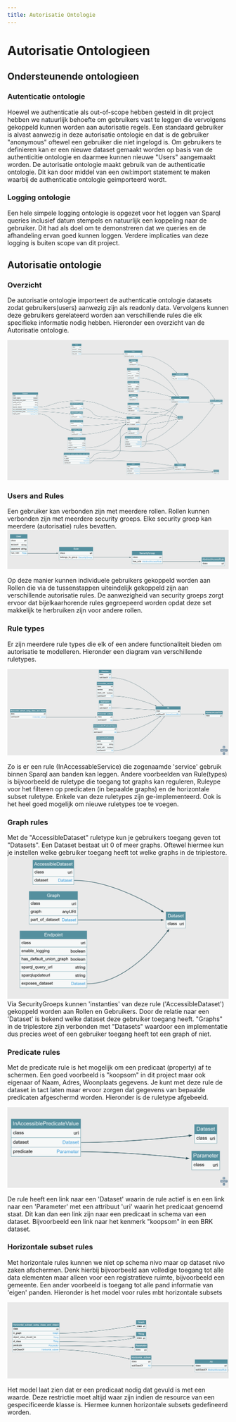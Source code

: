 ```yaml
---
title: Autorisatie Ontologie
---
```


# Autorisatie Ontologieen

## Ondersteunende ontologieen

### Autenticatie ontologie

Hoewel we authenticatie als out-of-scope hebben gesteld in dit project hebben we natuurlijk behoefte om gebruikers vast te leggen die vervolgens gekoppeld kunnen worden aan autorisatie regels. Een standaard gebruiker is alvast aanwezig in deze autorisatie ontologie en dat is de gebruiker "anonymous" oftewel een gebruiker die niet ingelogd is. Om gebruikers te definieren kan er een nieuwe dataset gemaakt worden op basis van de authenticitie ontologie en daarmee kunnen nieuwe "Users" aangemaakt worden.
De autorisatie ontologie maakt gebruik van de authenticatie ontologie. Dit kan door middel van een owl:import statement te maken waarbij de authenticatie ontologie geimporteerd wordt.  

### Logging ontologie
Een hele simpele logging ontologie is opgezet voor het loggen van Sparql queries inclusief datum stempels en natuurlijk een koppeling naar de gebruiker. Dit had als doel om te demonstreren dat we queries en de afhandeling ervan goed kunnen loggen. Verdere implicaties van deze logging is buiten scope van dit project.

## Autorisatie ontologie
### Overzicht
De autorisatie ontologie importeert de authenticatie ontologie datasets zodat gebruikers(users) aanwezig zijn als readonly data. Vervolgens kunnen deze gebruikers gerelateerd worden aan verschillende rules die elk specifieke informatie nodig hebben. Hieronder een overzicht van de Autorisatie ontologie. 

![authenticatie](images/AutOV2.png)


### Users and Rules
Een gebruiker kan verbonden zijn met meerdere rollen. Rollen kunnen verbonden zijn met meerdere security groeps. Elke security groep kan meerdere (autorisatie) rules bevatten. 
![Users](images/AutO1V2.png)

Op deze manier kunnen individuele gebruikers gekoppeld worden aan Rollen die via de tussenstappen uiteindelijk gekoppeld zijn aan verschillende autorisatie rules. De aanwezigheid van security groeps zorgt ervoor dat bijelkaarhorende rules gegroepeerd worden opdat deze set makkelijk te herbruiken zijn voor andere rollen. 

### Rule types
Er zijn meerdere rule types die elk of een andere functionaliteit bieden om autorisatie te modelleren. Hieronder een diagram van verschillende ruletypes. 

![Ruletypes](images/AutO2V2.png)

Zo is er een rule  (InAccessableService) die zogenaamde 'service' gebruik binnen Sparql aan banden kan leggen. Andere voorbeelden van Rule(types) is bijvoorbeeld de ruletype die toegang tot graphs kan reguleren, Ruleype voor het filteren op predicaten (in bepaalde graphs) en de horizontale subset ruletype. Enkele van deze ruletypes zijn ge-implementeerd. Ook is het heel goed mogelijk om nieuwe ruletypes toe te voegen. 

### Graph rules
Met de "AccessibleDataset" ruletype kun je gebruikers toegang geven tot "Datasets". Een Dataset bestaat uit 0 of meer graphs. Oftewel hiermee kun je instellen welke gebruiker toegang heeft tot welke graphs in de triplestore. 
![Ruletypes](images/AutO3V2.png)
Via SecurityGroeps kunnen 'instanties' van deze rule ('AccessibleDataset') gekoppeld worden aan Rollen en Gebruikers. Door de relatie naar een 'Dataset' is bekend welke dataset deze gebruiker toegang heeft. "Graphs" in de triplestore zijn verbonden met "Datasets" waardoor een implementatie dus precies weet of een gebruiker toegang heeft tot een graph of niet.

### Predicate rules
Met de predicate rule is het mogelijk om een predicaat (property) af te schermen. Een goed voorbeeld is "koopsom" in dit project maar ook eigenaar of Naam, Adres, Woonplaats gegevens. Je kunt met deze rule de dataset in tact laten maar ervoor zorgen dat gegevens van bepaalde predicaten afgeschermd worden. Hieronder is de ruletype afgebeeld.

![Ruletypes](images/AutO4V2.png)

De rule heeft een link naar een 'Dataset' waarin de rule actief is en een link naar een 'Parameter' met een attribuut 'uri' waarin het predicaat genoemd staat. Dit kan dan een link zijn naar een predicaat in schema van een dataset. Bijvoorbeeld een link naar het kenmerk "koopsom" in een BRK dataset.



### Horizontale subset rules
Met horizontale rules kunnen we niet op schema nivo maar op dataset nivo zaken afschermen. Denk hierbij bijvoorbeeld aan volledige toegang tot alle data elementen maar alleen voor een registratieve ruimte, bijvoorbeeld een gemeente. Een ander voorbeeld is toegang tot alle pand informatie van 'eigen' panden. Hieronder is het model voor rules mbt horizontale subsets

![Ruletypes](images/AutO5V2.png)

Het model laat zien dat er een predicaat nodig dat gevuld is met een waarde. Deze restrictie moet altijd waar zijn indien de resource van een gespecificeerde klasse is. Hiermee kunnen horizontale subsets gedefineerd worden.




